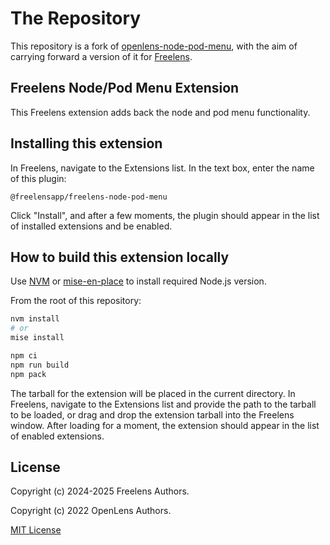 # The Repository

This repository is a fork of [openlens-node-pod-menu](https://github.com/freelensapp/freelens/tree/master), with the aim of carrying forward a version of it for [Freelens](https://github.com/freelensapp/freelens).

## Freelens Node/Pod Menu Extension

This Freelens extension adds back the node and pod menu functionality.

## Installing this extension

In Freelens, navigate to the Extensions list. In the text box, enter the name of this plugin:

`@freelensapp/freelens-node-pod-menu`

Click "Install", and after a few moments, the plugin should appear in the list of installed extensions and be enabled.

## How to build this extension locally

Use [NVM](https://github.com/nvm-sh/nvm) or
[mise-en-place](https://mise.jdx.dev/) to install required Node.js version.

From the root of this repository:

```sh
nvm install
# or
mise install

npm ci
npm run build
npm pack
```

The tarball for the extension will be placed in the current directory. In Freelens, navigate to the Extensions list and provide the path to the tarball to be loaded, or drag and drop the extension tarball into the Freelens window. After loading for a moment, the extension should appear in the list of enabled extensions.

## License

Copyright (c) 2024-2025 Freelens Authors.

Copyright (c) 2022 OpenLens Authors.

[MIT License](https://opensource.org/licenses/MIT)
